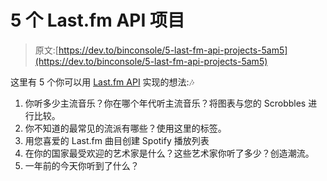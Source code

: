 # 5 个 Last.fm API 项目

> 原文:[https://dev.to/binconsole/5-last-fm-api-projects-5am5](https://dev.to/binconsole/5-last-fm-api-projects-5am5)

这里有 5 个你可以用 [Last.fm API](https://www.last.fm/api/) 实现的想法:🎶

1.  你听多少主流音乐？你在哪个年代听主流音乐？将图表与您的 Scrobbles 进行比较。
2.  你不知道的最常见的流派有哪些？使用这里的标签。
3.  用您喜爱的 Last.fm 曲目创建 Spotify 播放列表
4.  在你的国家最受欢迎的艺术家是什么？这些艺术家你听了多少？创造潮流。
5.  一年前的今天你听到了什么？